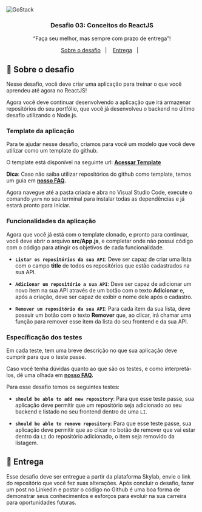<img alt="GoStack" src="https://storage.googleapis.com/golden-wind/bootcamp-gostack/header-desafios.png" />

<h3 align="center">
  Desafio 03: Conceitos do ReactJS
</h3>

<p align="center">“Faça seu melhor, mas sempre com prazo de entrega”!</blockquote>

<p align="center">
  <a href="#rocket-sobre-o-desafio">Sobre o desafio</a>&nbsp;&nbsp;&nbsp;|&nbsp;&nbsp;&nbsp;
  <a href="#calendar-entrega">Entrega</a>&nbsp;&nbsp;&nbsp;|&nbsp;&nbsp;&nbsp;
</p>

## :rocket: Sobre o desafio

Nesse desafio, você deve criar uma aplicação para treinar o que você aprendeu até agora no ReactJS!

Agora você deve continuar desenvolvendo a aplicação que irá armazenar repositórios do seu portfólio, que você já desenvolveu o backend no último desafio utilizando o Node.js.

### Template da aplicação

Para te ajudar nesse desafio, criamos para você um modelo que você deve utilizar como um template do github.

O template está disponível na seguinte url: **[Acessar Template](https://github.com/Rocketseat/gostack-template-conceitos-reactjs)**

**Dica**: Caso não saiba utilizar repositórios do github como template, temos um guia em **[nosso FAQ](https://github.com/Rocketseat/bootcamp-gostack-desafios/tree/master/faq-desafios).**

Agora navegue até a pasta criada e abra no Visual Studio Code, execute o comando `yarn` no seu terminal para instalar todas as dependências e já estará pronto para iniciar.

### Funcionalidades da aplicação

Agora que você já está com o template clonado, e pronto para continuar, você deve abrir o arquivo **src/App.js**, e completar onde não possui código com o código para atingir os objetivos de cada funcionalidade.

- **`Listar os repositórios da sua API`**: Deve ser capaz de criar uma lista com o campo **title** de todos os repositórios que estão cadastrados na sua API.

- **`Adicionar um repositório a sua API`**: Deve ser capaz de adicionar um novo item na sua API através de um botão com o texto **Adicionar** e, após a criação, deve ser capaz de exibir o nome dele após o cadastro.

- **`Remover um repositório da sua API`**: Para cada item da sua lista, deve possuir um botão com o texto **Remover** que, ao clicar, irá chamar uma função para remover esse item da lista do seu frontend e da sua API.

### Específicação dos testes

Em cada teste, tem uma breve descrição no que sua aplicação deve cumprir para que o teste passe.

Caso você tenha dúvidas quanto ao que são os testes, e como interpretá-los, dê uma olhada em **[nosso FAQ](https://github.com/Rocketseat/bootcamp-gostack-desafios/tree/master/faq-desafios).**

Para esse desafio temos os seguintes testes:

- **`should be able to add new repository`**: Para que esse teste passe, sua aplicação deve permitir que um repositório seja adicionado ao seu backend e listado no seu frontend dentro de uma `LI`.

- **`should be able to remove repository`**: Para que esse teste passe, sua aplicação deve permitir que ao clicar no botão de remover que vai estar dentro da `LI` do repositório adicionado, o item seja removido da listagem.

## :calendar: Entrega

Esse desafio deve ser entregue a partir da plataforma Skylab, envie o link do repositório que você fez suas alterações. Após concluir o desafio, fazer um post no Linkedin e postar o código no Github é uma boa forma de demonstrar seus conhecimentos e esforços para evoluir na sua carreira para oportunidades futuras.